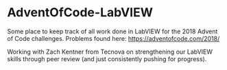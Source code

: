 # AdventOfCode-LabVIEW

Some place to keep track of all work done in LabVIEW for the 2018 Advent of Code challenges.
Problems found here: https://adventofcode.com/2018/

Working with Zach Kentner from Tecnova on strengthening our LabVIEW skills through peer review (and just consistently pushing for progress).
